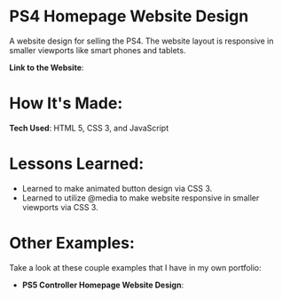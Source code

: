 # PS4 Homepage Website Design

A website design for selling the PS4. The website layout is responsive in smaller viewports like smart phones and tablets. 

**Link to the Website**: 

# How It's Made: 

**Tech Used**: HTML 5, CSS 3, and JavaScript

# Lessons Learned:

- Learned to make animated button design via CSS 3.
- Learned to utilize @media to make website responsive in smaller viewports via CSS 3.

# Other Examples: 

Take a look at these couple examples that I have in my own portfolio:

- **PS5 Controller Homepage Website Design**: 

